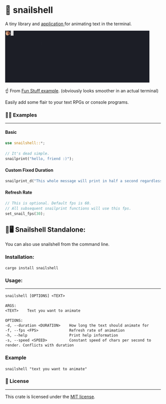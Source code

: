 # 🐌 snailshell
A tiny library and [application ](#-snailshell-standalone)for animating text in the terminal. 


![demo](demo.gif)

☝️ From [Fun Stuff example](examples/fun_stuff.rs).
(obviously looks smoother in an actual terminal)

Easily add some flair to your text RPGs or console programs.

### 👩‍🏫 Examples
___
#### Basic
```rust
use snailshell::*;

// It's dead simple.
snailprint("hello, friend :)");
```

#### Custom Fixed Duration
```rust
snailprint_d("This whole message will print in half a second regardless of the size.", 0.5);
```

#### Refresh Rate
```rust
// This is optional. Default fps is 60.
// All subsequent snailprint functions will use this fps.
set_snail_fps(30);
```

## 🐌🖥️ Snailshell Standalone:
You can also use snailshell from the command line.

### Installation:
`cargo install snailshell`

### Usage:
___
```USAGE:
snailshell [OPTIONS] <TEXT>

ARGS:
<TEXT>    Text you want to animate

OPTIONS:
-d, --duration <DURATION>    How long the text should animate for
-f, --fps <FPS>              Refresh rate of animation
-h, --help                   Print help information
-s, --speed <SPEED>          Constant speed of chars per second to render. Conflicts with duration
```

### Example
`snailshell "text you want to animate"`

### 📖 License
___
This crate is licensed under the [MIT license](LICENSE). 